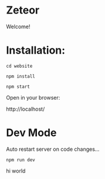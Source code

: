 # Zeteor
 
Welcome!

# Installation:

```
cd website

npm install

npm start
```

Open in your browser:

http://localhost/

# Dev Mode

Auto restart server on code changes...

```
npm run dev
```

hi world